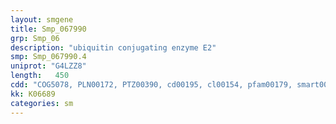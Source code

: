 ```yaml
---
layout: smgene
title: Smp_067990
grp: Smp_06
description: "ubiquitin conjugating enzyme E2"
smp: Smp_067990.4
uniprot: "G4LZZ8"
length:   450
cdd: "COG5078, PLN00172, PTZ00390, cd00195, cl00154, pfam00179, smart00212"
kk: K06689
categories: sm
---
```

